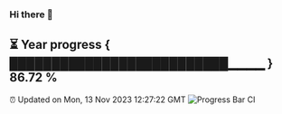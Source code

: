 ### Hi there 👋
⏳ Year progress { ██████████████████████████▁▁▁▁ } 86.72 %
---
⏰ Updated on Mon, 13 Nov 2023 12:27:22 GMT
![Progress Bar CI](https://github.com/liununu/liununu/workflows/Progress%20Bar%20CI/badge.svg)
